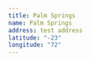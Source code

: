 ```yaml
---
title: Palm Springs
name: Palm Springs
address: test address
latitude: "-23"
longitude: "72"
---
```

